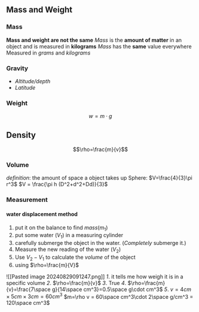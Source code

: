 
## Mass and Weight
### Mass
**Mass and weight are not the same**
*Mass* is the **amount of matter** in an object and is measured in **kilograms**
*Mass* has the **same** value everywhere
Measured in *grams* and *kilograms*
### Gravity
- *Altitude/depth*
- *Latitude*
### Weight
$$w = m\cdot g$$

## Density
$$\rho=\frac{m}{v}$$
### Volume 
*definition*: the amount of space a object takes up
Sphere: $V=\frac{4}{3}\pi r^3$ 
$V = \frac{\pi h (D^2+d^2+Dd)}{3}$
### Measurement
#### water displacement method
1. put it on the balance to find *mass*($m_1$)
2. put some water ($V_1$) in a measuring cylinder
3. carefully submerge the object in the water. (*Completely* submerge it.)
4. Measure the new reading of the water ($V_2$)
5. Use $V_2-V_1$ to calculate the *volume* of the object
6. using $\rho=\frac{m}{V}$  



![[Pasted image 20240829091247.png]]
*1*. it tells me how weigh it is in a specific volume
*2*. $\rho=\frac{m}{v}$
*3*. True
*4*. $\rho=\frac{m}{v}=\frac{7\space g}{14\space cm^3}=0.5\space g\cdot cm^3$
*5*. $v = 4cm\times 5cm\times 3 cm=60cm^3$
$m=\rho v = 60\space cm^3\cdot 2\space g/cm^3 = 120\space cm^3$
